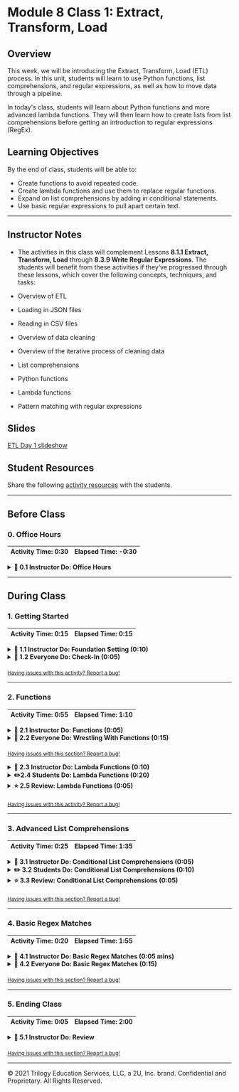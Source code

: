 # Module 8 Class 1: Extract, Transform, Load

## Overview

This week, we will be introducing the Extract, Transform, Load (ETL) process. In this unit, students will learn to use Python functions, list comprehensions, and regular expressions, as well as how to move data through a pipeline.

In today's class, students will learn about Python functions and more advanced lambda functions. They will then learn how to create lists from list comprehensions before getting an introduction to regular expressions (RegEx).

## Learning Objectives

By the end of class, students will be able to:

* Create functions to avoid repeated code.
* Create lambda functions and use them to replace regular functions.
* Expand on list comprehensions by adding in conditional statements.
* Use basic regular expressions to pull apart certain text.

- - -

## Instructor Notes

* The activities in this class will complement Lessons **8.1.1 Extract, Transform, Load** through **8.3.9 Write Regular Expressions**.  The students will benefit from these activities if they‘ve progressed through these lessons, which cover the following concepts, techniques, and tasks:

* Overview of ETL
* Loading in JSON files
* Reading in CSV files
* Overview of data cleaning
* Overview of the iterative process of cleaning data
* List comprehensions
* Python functions
* Lambda functions
* Pattern matching with regular expressions


## Slides

[ETL Day 1 slideshow](https://docs.google.com/presentation/d/1s3EkD9fX44cbN52XX2HNTJoLstPMcOig7vVcFG3g7eM/edit#slide=id.gab17893448_0_2766)

## Student Resources

Share the following [activity resources]( https://2u-data-curriculum-team.s3.amazonaws.com/data-viz-online-lesson-plans/08-Lessons/8-1-Student_Resources.zip) with the students.


- - -

## Before Class

### 0. Office Hours

| Activity Time: 0:30       |  Elapsed Time:     -0:30  |
|---------------------------|---------------------------|

<details>
 <summary><strong> 📣 0.1 Instructor Do: Office Hours</strong></summary>

* Before you begin class, hold office hours. Office hours should be driven by students. Encourage students to take full advantage of office hours by reminding them that this is their time to ask questions and get assistance from instructional staff as they learn new concepts.

* Expect that students may ask for assistance. For example:

 * Further review on a particular subject
 * Debugging assistance
 * Help with computer issues
 * Guidance with a particular tool

</details>

- - -

## During Class

### 1. Getting Started

| Activity Time:       0:15 |  Elapsed Time:      0:15  |
|---------------------------|---------------------------|

<details>
 <summary><strong>📣 1.1 Instructor Do: Foundation Setting (0:10)</strong></summary>

* Welcome students to class.

* Direct students to post individual questions in the Zoom chat to be addressed by you and/or TAs at the end of class.

* Open the slideshow and use slides 1-9 to walk through the foundation setting with your class.

* **Big Picture:** This is an opportunity to zoom out and see the big picture of where they are in the program. Take a moment to mention some real world examples illustrating the value of what they're learning this week.

* **Program Pointers:** Talk through some of the key logistical things that will help students stay on track. This is an opportunity to speak to what students may need when they're at this particular point of the program.

* **This Week - ETL:** Talk through the key skills that students will be learning this week. Let the students know that they will be using Python for a majority of the course and that now is the time to cultivate their ETL skills.

* **This Week's Challenge:** For this week's Challenge, let the students know that they'll be performing the ETL process across three different data files. The students will need to use functions, list comprehension, and regular expressions during the cleaning portion of the challenge.

* **Career Connection:** Let students know how they will be using the skills covered this week throughout their careers. It's important for them to know the "why". Give examples of when they may be used in work or when you have used those skills in your workplace.

* **How to Succeed This Week:** Remind your students that they may have moments of frustration this week as they learn something complex. These moments are great for deepening their knowledge. Use the side material to outline some of the topics that they may find tricky in this module. Consider sharing something about your personal learning journey. It helps students to recognize that everyone starts somewhere and that they are not alone.

* **Today's Objectives:** Now, outline the concepts that will be covered in today's lesson. Remind students that they can find the relevant activity files in the “Getting Ready for Class” page in their course content.

</details>

<details>
 <summary><strong>🎉  1.2 Everyone Do: Check-In (0:05)</strong></summary>

* Ask the class the following questions and call on students for answers:

   * **Q:** How are you feeling about your progress so far?

   * **A:** We are starting to build your skillset, and it’s okay to feel overwhelmed as long as you don’t give up.

   * **Q:** How comfortable do you feel with this topic?

   * **A:** Let's do "fist to five" together. If you are not feeling confident, hold up a fist (0). If you feel very confident, hold up an open hand (5).

</details>

<sub>[Having issues with this activity? Report a bug!](https://bit.ly/3nHLKuL)</sub>

- - -

### 2. Functions

| Activity Time:       0:55 |  Elapsed Time:      1:10  |
|---------------------------|---------------------------|

<details>
 <summary><strong>📣  2.1 Instructor Do: Functions (0:05)</strong></summary>

* In this demonstration, you'll be reviewing functions. Open the slideshow and use slides 10-17 to facilitate welcoming class and accompany this activity.

* Open up [functions.py](Activities/01-Ins_Functions/Solved/functions.py) and explain to students that functions let us reuse blocks of code.

* Show the code to students and explain the following:

 * A function in Python begins with the keyword **def**, a uniques name for the function, and the a colon (:). You can add parameters for the function inside the parentheses, or you can leave the parentheses empty.

 * You can run a function by calling the name of the function with parentheses.

```python
# Basic Definition
def name(parameters):
   # code goes here
   return


# Simple Function with no parameters
def show():
   print(f"Hi!")


# You use parentheses to run the code in a function
show()
```

 * The parameter can be viewed as a variable that is passed to the function, and you can have more than one parameter.

 * It is important to note that the order of parameters is significant.

```python
# Functions can have more than one parameter
def make_quesadilla(protein, topping):
   quesadilla = f"Here is a {protein} quesadilla with {topping}"
   print(quesadilla)


# Supply the arguments (values) when calling the function
make_quesadilla("beef", "guacamole")
make_quesadilla("chicken", "salsa")

# @NOTE: Order is important when supplying arguments!
make_quesadilla("sour cream", "beef")
```

 * We can also specify default parameters for the function to use if none is passed in when the function is called.

```python
# We can also specify default values for parameters
def make_quesadilla(protein, topping="sour cream"):
   quesadilla = f"Here is a {protein} quesadilla with {topping}"
   print(quesadilla)


# Make a quesadilla using the default topping
make_quesadilla("chicken")

# Make a quesadilla with a new topping
make_quesadilla("beef", "guacamole")
```

 * The function can return a value that can be saved and used.

```python
# Functions can return a value
def square(number):
   return number * number


# You can save the value that is returned
squared = square(2)
print(squared)
```

 * You can also print the return value of a function.

```python
# You can also just print the return value of a function
print(square(2))
print(square(3))
```

* Send out [functions.py](Activities/01-Ins_Functions/Solved/functions.py) for students to refer later.

* Ask the class the following questions and call on the students for answers:

 * **Q:** What would happen if no argument is given when calling the `square()` function?

 * **A:** The function would return an error asking for an argument named `number`.

 * **Q:** How does this activity equip us for the Challenge?

 * **A:** We'll be creating functions to perform steps of the ETL process that will allow us to replicate the process across different sets of data files.

 * **Q:** What can we do if we don't completely understand this?

 * **A:** We can refer to the lesson plan and reach out to the instructional team for help.

</details>

<details>
 <summary><strong>🎉  2.2 Everyone Do: Wrestling With Functions (0:15)</strong></summary>

* In this activity, students are asked to create a function to search through a list of wrestlers, and to determine their win, loss, and draw percentages.

* Open the [wrestling_functions.py](Activities/02-Evr_WrestlingWithFunctions/Solved/wrestling_functions.py) file within the terminal and run the code to show the end result of the application.

![Wrestling Functions](Images/13-WrestlingFunctions_Run.gif)

* Make sure the students can download the [instructions](Activities/02-Evr_WrestlingWithFunctions/README.md), [starter code](Activities/02-Evr_WrestlingWithFunctions/Unsolved/wrestling_functions.py), and [data](Activities/02-Evr_WrestlingWithFunctions/Resources/WWE-Data-2016.csv)

* Review the instructions with the students, then let them work on their solution for 10 minutes.

* When time is up, open the [starter code](Activities/02-Evr_WrestlingWithFunctions/Unsolved/wrestling_functions.py) and ask for volunteers to help you write the function.

* If there are no volunteers, open the [wrestling_functions.py](Activities/02-Evr_WrestlingWithFunctions/Solved/wrestling_functions.py) file and walk through how to create this function, making sure to explain the following:

 * Before trying to create the function, students should start by looking through the CSV data to figure out how to calculate the total number of matches wrestled. While looking through the CSV, they should see what each index within a row refers to.

 * Get a path to the data file and store in a variable.

 ```python
 # Path to collect data from the Resources folder
 wrestling_csv = os.path.join('..', 'Resources', 'WWE-Data-2016.csv')
 ```

 * Create our function, then add variables to line up with the values we are looking for in the data.

 ```python
 # Define the function and have it accept the 'wrestler_data' as its sole parameter
 def print_percentages(wrestler_data):
    # For readability, it can help to assign your values to variables with descriptive names
    name = str(wrestler_data[0])
    wins = int(wrestler_data[1])
    losses = int(wrestler_data[2])
    draws = int(wrestler_data[3])
 ```

 * Then, use the variable to figure out the `total_wins`, `win_percent`, `loss_percent`, and `draw_percent`.

 ```python
    # Total matches can be found by adding wins, losses, and draws together
    total_matches = wins + losses + draws

    # Win percent can be found by dividing the the total wins by the total matches and multiplying by 100
    win_percent = (wins / total_matches) * 100

    # Loss percent can be found by dividing the total losses by the total matches and multiplying by 100
    loss_percent = (losses / total_matches) * 100

    # Draw percent can be found by dividing the total draws by the total matches and multiplying by 100
    draw_percent = (draws / total_matches) * 100
 ```

 * Then, print out the results.

* Ask for volunteers for how to apply the function to the file; if there are no volunteers, continue to explain the following:

 * Start by opening the data file and skipping the header.

 * Then, create a variable that asks for input of the name of the wrestler.

 ```python
    # Prompt the user for what wrestler they would like to search for
    name_to_check = input("What wrestler do you want to look for? ")
 ```

 * Once we have the input, we can loop through the data and apply our function.

 ```python
    # Loop through the data
    for row in csvreader:

        # If the wrestler's name in a row is equal to that which the user input, run the 'print_percentages()' function
        if name_to_check == row[0]:
            print_percentages(row)
 ```

* Answer any questions before moving on to the next exercise.

</details>

<sub>[Having issues with this section? Report a bug!](https://bit.ly/3cAfDsh)</sub>

<details>
 <summary><strong> 📣 2.3 Instructor Do: Lambda Functions (0:10)</strong></summary>

* In this demonstration, you'll be covering lambda functions. You may use slides 20-23 to accompany this activity.

* Another way functions can be applied is with lambda functions.

 * Lambda functions let you create functions without giving them a name; therefore, they are referred to as anonymous functions.

* Open [LambdaFunctions.ipynb](Activities/03-Ins_LambdaFunctions/Solved/LambdaFunctions.ipynb) in Jupyter Notebook and go through the code with the class.

 * Demonstrate that `square()` and `f` perform the same function. Point out that `square()` has four parts: name, parameter, code block, and a return statement, and all but name are optional. Show that the lambda function doesn’t have a name, just a parameter and return expression.

 * Show that functions can be sent as parameters to another function with `apply_function_twice`.

 * Demonstrate how lambda functions can be used on DataFrames with the `apply()` method on the `candy_df` DataFrame.

  * Boolean values can also be numerical. If a value is `False` then that is the equivalent to 0, and if a value is `True` then that is equivalent to a value of 1. So for example `row['is_fruity'] * 1` equals `True * 1` equals `1 * 1` when `row['is_fruity']` is True.

* Answer any questions before moving on to the next activity.

</details>

<details>
 <summary><strong> ✏️2.4 Students Do: Lambda Functions (0:20)</strong></summary>

* In this activity, the students will be taking pre-made functions and replicating the results using lambda functions instead.

* Make sure the students can download and open the [instructions](Activities/04-Stu_LambdaFunctions/README.md), [starter code](Activities/04-Stu_LambdaFunctions/Unsolved/LambdaFunctions.ipynb), the  [movies_metadata.csv](Activities/04-Stu_LambdaFunctions/Resources/movies_metadata.csv) file, and the [words.txt](Activities/04-Stu_LambdaFunctions/Resources/words.txt) file.

* Divide students into groups of 3-5. They should work on the solutions by themselves but can reach out to others in their group to get tips.

* Let students know that they may be asked to share and walk through their work by the end of the activity.

</details>

<details>
 <summary><strong> ⭐ 2.5 Review: Lambda Functions (0:05)</strong></summary>

* Once time is up, ask for volunteers to walk through their solution. Remind them that it is perfectly alright if they didn't finish the activity.

* To encourage participation, you can open the [starter code](Activities/04-Stu_LambdaFunctions/Unsolved/LambdaFunctions.ipynb) and ask the students to help you convert the functions to lambda functions.

* If there are no volunteers, open up [LambdaFunctions.ipynb](Activities/04-Stu_LambdaFunctions/Solved/LambdaFunctions.ipynb) in Jupyter Notebook and run through the code with the class line by line, making sure to hit upon the following points:

   * If you have time, live code how to condense the `more_than_15_words` function line by line until it’s just a function taking in a parameter and returning an expression; then, explain how to make that condensed function into a lambda function by using `lambda x: len(x.split())>15)` inside the map method.

   * Do the same for `hundredfold_return`.

   * Point out that because `contains_x` is being applied to a Pandas Series, we can use the `map()` method instead of `apply()`.

* Send out the [LambdaFunctions.ipynb](Activities/04-Stu_LambdaFunctions/Solved/LambdaFunctions.ipynb) notebook for students to refer to later.

* Answer any questions before moving on to the next activity.

</details>

<sub>[Having issues with this activity? Report a bug!](https://bit.ly/3bD8fi6)</sub>

- - -

### 3. Advanced List Comprehensions

| Activity Time:       0:25 |  Elapsed Time:      1:35  |
|---------------------------|---------------------------|

<details>
 <summary><strong> 📣 3.1 Instructor Do: Conditional List Comprehensions (0:05)</strong></summary>

* In this activity, students will expand on their knowledge of list comprehensions by adding conditional statements. You may use slides 26-30 to accompany this activity.

* Open up [ConditionalComprehensions.ipynb](Activities/05-Ins_ConditionalListComprehensions/Solved/ConditionalComprehensions.ipynb) in Jupyter Notebook and recap to students how list comprehensions work.

* Then, break down an example list comprehension that uses a conditional expression into four parts:
   * Expression
   * Element
   * Source list
   * Filter expression

* Show that we can use a conditional in the filter expression to filter the list. For example, to create a list of even numbers.

 ```python
 even_numbers = [x for x in range(100) if x % 2 == 0]
 ```

* Show that we can also use a conditional in the expression, for example, to output whether a number is even or odd.

 ```python
 ['Even' if x %2 == 0 else 'Odd' for x in range(20)]
 ```

* Show how list comprehensions can be used to filter a list of dictionaries by accessing values inside the dictionaries.

 ```python
 [candy for candy in candies if candy['has_nuts'] == False]
 ```

* We can make it easier to read by selecting the name of the value in the dictionary.

 ```python
 [candy['name'] for candy in candies if candy['has_nuts'] == False]
 ```

* Answer any questions before moving on to the student activity.

</details>

<details>
 <summary><strong> ✏️ 3.2 Students Do: Conditional List Comprehensions (0:10)</strong></summary>

* In this exercise, students will be creating lists with different conditions using list comprehensions.

* Make sure the students can download the [instructions](Activities/06-Stu_ConditionalListComprehensions/README.md) and the [starter code](Activities/06-Stu_ConditionalListComprehensions/Unsolved/ConditionalComprehensions_Unsolved.ipynb).

* Go over the instructions with the students and answer any questions before breaking the students out into groups.

* Divide students into groups of 3-5. They should work on the solution by themselves but can reach out to others in their group to get tips.

* Let students know that they may be asked to share and walk through their work at the end of the activity.

</details>

<details>
 <summary><strong> ⭐ 3.3 Review: Conditional List Comprehensions (0:05)</strong></summary>

* Once time is up, ask for volunteers to walk through their solution. Remind them that it is perfectly alright if they didn't finish the activity.

* To encourage participation, you can open the [starter code](Activities/06-Stu_ConditionalListComprehensions/Unsolved/ConditionalComprehensions_Unsolved.ipynb) and ask the students to help you write the different conditional list comprehensions.

* If there are no volunteers, open up [ConditionalComprehensions.ipynb](Activities/06-Stu_ConditionalListComprehensions/Solved/ConditionalComprehensions_Solved.ipynb) in Jupyter Notebook and run through the code with the class line by line, making certain to hit upon the following points:

 * Show students that `[x for x in range(100)]` would just return the original list. Add in the conditional `x % 3 == 0` and explain how the conditional is filtering the list comprehension.

 * Point out that in the pets example, the value returned is not necessarily the value being compared in the condition

 * Conditions can use logical operators like `and` and `or`

 * For the bonus, go through how nested inline `if` statements work.

 ```python
 ['FizzBuzz' if x % 3 == 0 and x % 5 == 0 else
    'Fizz' if x % 3 == 0 else
        'Buzz' if x % 5 == 0 else ''
            for x in range(100) if x % 3 == 0 or x % 5 == 0]
 ```

* Send out the [ConditionalComprehensions.ipynb](Activities/06-Stu_ConditionalListComprehensions/Solved/ConditionalComprehensions.ipynb) for students to refer to later.

* Answer any questions before moving on to the next activity.

</details>

<sub>[Having issues with this section? Report a bug!](https://bit.ly/39srDf0)</sub>

- - -

### 4. Basic Regex Matches

| Activity Time:       0:20 |  Elapsed Time:      1:55  |
|---------------------------|---------------------------|

<details>
 <summary><strong> 📣 4.1 Instructor Do: Basic Regex Matches (0:05 mins)</strong></summary>

* In this demonstration, let students know that they will touch on the basics of using regular expressions to find text that contains matching patterns. You may use slide 33-36 to accompany the activity.

* Open [BasicRegex.ipynb](Activities/07-Ins_BasicRegex/Solved/BasicRegex.ipynb) and go through the code with students.

 * After loading a text file into a DataFrame, we set the term to search for and store it in a variable.

 * Then, we use the method `str.contains()` to search the 'text' column for any string that contains the word 'Watson'.

 ```python
 p = 'Watson'
 sherlock_df[sherlock_df['text'].str.contains(p)]
 ```

 * We can also get more specific with our regex by searching for lines that contain a space after the word 'Watson'.

 ```python
 p = 'Watson\s'
 sherlock_df[sherlock_df['text'].str.contains(p)]
 ```

 * We can also search for a non-word character after 'Watson'.

 ```python
 p = 'Watson\W'
 sherlock_df[sherlock_df['text'].str.contains(p)]
 ```

* Answer any questions before moving on to the next activity.

</details>

<details>
 <summary><strong> 🎉  4.2 Everyone Do: Basic Regex Matches (0:15)</strong></summary>

* In this activity, the students will load in a text data set from *Alice in Wonderland* and use regex expressions to find matching text.

* Make sure the students can download and open the [instructions](Activities/08-Evr_BasicRegex/README.md), [starter code](Activities/08-Evr_BasicRegex/Unsolved/RegexMatching_Unsolved.ipynb), and [data set](Activities/08-Evr_BasicRegex/Resources/alice.txt) from the AWS link.

* Review the instructions, then let the students work on their solution for 10 minutes.

* When time is up, open up the [starter code](Activities/08-Evr_BasicRegex/Unsolved/RegexMatching_Unsolved.ipynb) and ask for volunteers to create the regex strings.

* If there are no volunteers, open up [RegexMatching.ipynb](Activities/08-Evr_BasicRegex/Solved/RegexMatching.ipynb) in Jupyter Notebook and run through the code with the class line by line, making sure to hit upon the following points:

   * `'cat'` as a regular expression will find any word containing `'cat'`, not just the word `'cat'` or words that start with `'cat'`.

   * To find words that start with `'cat'`, we need to add a space at the beginning. Just adding a space will only find the space character, whereas `'\s'` will find any whitespace character, like spaces or tabs.

   * To find just the word `'cat'`, we need to start with a space and end with a non-word character. Point out that `'\W'` with a capital W is for *non*-word characters.

* Answer any questions before ending class.

</details>

<sub>[Having issues with this section? Report a bug!](https://bit.ly/39uLwSv)</sub>

- - -

### 5. Ending Class

| Activity Time:       0:05 |  Elapsed Time:      2:00  |
|---------------------------|---------------------------|

<details>
 <summary><strong>📣  5.1 Instructor Do: Review </strong></summary>

* Before ending class, review the skills that were covered today and mention where these skills are taught in the module:
 * Working with functions and lambda functions was covered in **Lesson 8.3.4**.
 * Applying functions to the data-cleaning process was covered in **Lesson 8.3.5** through **Lesson 8.3.6**.
 * List comprehensions were covered in **Lesson 8.3.7**.
 * Applying lambda functions to the data-cleaning process was covered in **Lesson 8.3.8**.
 * Regular expressions were covered in **Lesson 8.3.9**.

* Answer any questions the students may have.

* Finally, encourage your class to begin the Challenge as soon as possible, if they haven’t already, and to use the Learning Assistants channel and pre-scheduled Office Hours with their instructional team for help as they progress through their work. If they feel like they need context to understand documentation or instructions throughout the week, this is where they can get it.

</details>

<sub>[Having issues with this section? Report a bug!](https://bit.ly/39tqNyn)</sub>

---

© 2021 Trilogy Education Services, LLC, a 2U, Inc. brand.  Confidential and Proprietary.  All Rights Reserved.
